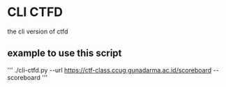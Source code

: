 # CLI CTFD

the cli version of ctfd

## example to use this script

'''
./cli-ctfd.py --url https://ctf-class.ccug.gunadarma.ac.id/scoreboard --scoreboard
'''
